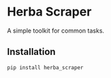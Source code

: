 # Herba Scraper

A simple toolkit for common tasks.

## Installation

```bash
pip install herba_scraper